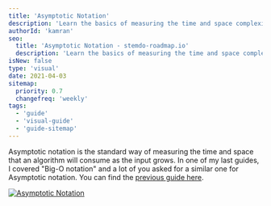 ```yaml
---
title: 'Asymptotic Notation'
description: 'Learn the basics of measuring the time and space complexity of algorithms'
authorId: 'kamran'
seo:
  title: 'Asymptotic Notation - stemdo-roadmap.io'
  description: 'Learn the basics of measuring the time and space complexity of algorithms'
isNew: false
type: 'visual'
date: 2021-04-03
sitemap:
  priority: 0.7
  changefreq: 'weekly'
tags:
  - 'guide'
  - 'visual-guide'
  - 'guide-sitemap'
---
```


Asymptotic notation is the standard way of measuring the time and space that an algorithm will consume as the input grows. In one of my last guides, I covered "Big-O notation" and a lot of you asked for a similar one for Asymptotic notation. You can find the [previous guide here](/guides/big-o-notation).

[![Asymptotic Notation](/guides/asymptotic-notation.png)](/guides/asymptotic-notation.png)
